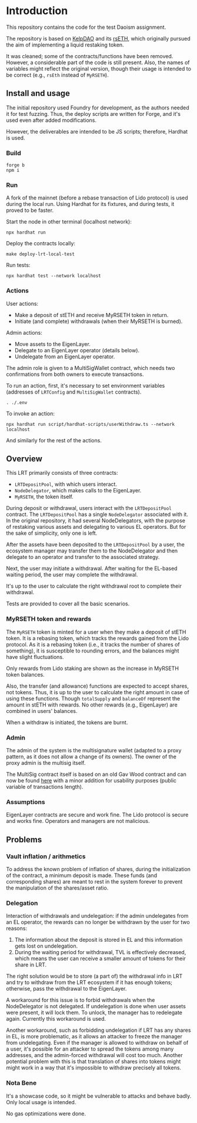 # Introduction

This repository contains the code for the test Daoism assignment.

The repository is based on [KelpDAO](https://kelpdao.xyz/) and its [rsETH](https://github.com/Kelp-DAO/LRT-rsETH), which originally pursued the aim of implementing a liquid restaking token.

It was cleaned; some of the contracts/functions have been removed. However, a considerable part of the code is still present. Also, the names of variables might reflect the original version, though their usage is intended to be correct (e.g., `rsEth` instead of `MyRSETH`).

## Install and usage

The initial repository used Foundry for development, as the authors needed it for test fuzzing. Thus, the deploy scripts
are written for Forge, and it's used even after added modifications.

However, the deliverables are intended to be JS scripts; therefore, Hardhat is used.

### Build
```
forge b
npm i
```


### Run

A fork of the mainnet (before a rebase transaction of Lido protocol) is used during the local run. Using Hardhat for its fixtures, and during tests, it proved to be faster.

Start the node in other terminal (localhost network):
```
npx hardhat run
```

Deploy the contracts locally:
```
make deploy-lrt-local-test
```

Run tests:
```
npx hardhat test --network localhost
```

### Actions

User actions:
- Make a deposit of stETH and receive MyRSETH token in return.
- Initiate (and complete) withdrawals (when their MyRSETH is burned).

Admin actions:
- Move assets to the EigenLayer.
- Delegate to an EigenLayer operator (details below).
- Undelegate from an EigenLayer operator.

The admin role is given to a MultiSigWallet contract, which needs two confirmations from both owners to execute transactions.

To run an action, first, it's necessary to set environment variables (addresses of `LRTConfig` and `MultiSigWallet` contracts).
```
. ./.env
```

To invoke an action:
```
npx hardhat run script/hardhat-scripts/userWithdraw.ts --network localhost
```

And similarly for the rest of the actions.

## Overview

This LRT primarily consists of three contracts: 
- `LRTDepositPool`, with which users interact.
- `NodeDelegator`, which makes calls to the EigenLayer.
- `MyRSETH`, the token itself.

During deposit or withdrawal, users interact with the `LRTDepositPool` contract. The `LRTDepositPool` has a single
`NodeDelegator` associated with it. In the original repository, it had several NodeDelegators, with the purpose of
restaking various assets and delegating to various EL operators. But for the sake of simplicity, only one is left.

After the assets have been deposited to the `LRTDepositPool` by a user, the ecosystem manager may transfer them to the
NodeDelegator and then delegate to an operator and transfer to the associated strategy.

Next, the user may initiate a withdrawal. After waiting for the EL-based waiting period, the user may complete the withdrawal.

It's up to the user to calculate the right withdrawal root to complete their withdrawal.

Tests are provided to cover all the basic scenarios.

### MyRSETH token and rewards

The `MyRSETH` token is minted for a user when they make a deposit of stETH token. It is a rebasing token, which tracks the rewards gained from the Lido protocol. As it is a rebasing token (i.e., it tracks the number of shares of something), it is susceptible to rounding errors, and the balances might have slight fluctuations.

Only rewards from Lido staking are shown as the increase in MyRSETH token balances.

Also, the transfer (and allowance) functions are expected to accept shares, not tokens. Thus, it is up to the user to calculate the right amount in case of using these functions. Though `totalSupply` and `balanceOf` represent the amount in stETH with rewards. No other rewards (e.g., EigenLayer) are combined in users' balances.

When a withdraw is initiated, the tokens are burnt.

### Admin

The admin of the system is the multisignature wallet (adapted to a proxy pattern, as it does not allow a change of its owners). The owner of the proxy admin is the multisig itself.

The MultiSig contract itself is based on an old Gav Wood contract and can now be found
[here](https://solidity-by-example.org/app/multi-sig-wallet/) with a minor addition for usability purposes (public
variable of transactions length).

### Assumptions

EigenLayer contracts are secure and work fine.
The Lido protocol is secure and works fine.
Operators and managers are not malicious.

## Problems

### Vault inflation / arithmetics

To address the known problem of inflation of shares, during the initialization of the contract, a minimum deposit is made. These funds (and corresponding shares) are meant to rest in the system forever to prevent the manipulation of the shares/asset ratio.

### Delegation

Interaction of withdrawals and undelegation: if the admin undelegates from an EL operator, the rewards can no longer be withdrawn by the user for two reasons:

1) The information about the deposit is stored in EL and this information gets lost on undelegation.
2) During the waiting period for withdrawal, TVL is effectively decreased, which means the user can receive a smaller amount of tokens for their share in LRT.

The right solution would be to store (a part of) the withdrawal info in LRT and try to withdraw from the LRT ecosystem if it has enough tokens; otherwise, pass the withdrawal to the EigenLayer.

A workaround for this issue is to forbid withdrawals when the NodeDelegator is not delegated. If undelegation is done when user assets were present, it will lock them. To unlock, the manager has to redelegate again. Currently this workaround is used.

Another workaround, such as forbidding undelegation if LRT has any shares in EL, is more problematic, as it allows an attacker to freeze the manager from undelegating. Even if the manager is allowed to withdraw on behalf of a user, it's possible for an attacker to spread the tokens among many addresses, and the admin-forced withdrawal will cost too much. Another potential problem with this is that translation of shares into tokens might might work in a way that it's impossible to withdraw precisely all tokens.

### Nota Bene

It's a showcase code, so it might be vulnerable to attacks and behave badly. Only local usage is intended.

No gas optimizations were done.
